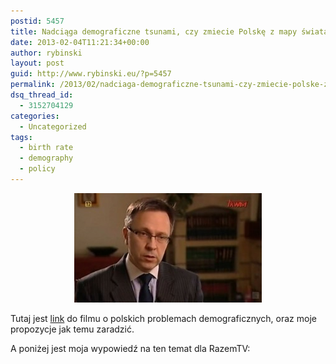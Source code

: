 ```yaml
---
postid: 5457
title: Nadciąga demograficzne tsunami, czy zmiecie Polskę z mapy świata
date: 2013-02-04T11:21:34+00:00
author: rybinski
layout: post
guid: http://www.rybinski.eu/?p=5457
permalink: /2013/02/nadciaga-demograficzne-tsunami-czy-zmiecie-polske-z-mapy-swiata/
dsq_thread_id:
  - 3152704129
categories:
  - Uncategorized
tags:
  - birth rate
  - demography
  - policy
---
```

<p style="text-align: center;">
  <a href="/uploads/2013/02/Demografia.jpg"><img class="size-medium wp-image-5458 aligncenter" title="Demografia" src="/uploads/2013/02/Demografia-300x175.jpg" alt="" width="300" height="175" /></a>
</p>

Tutaj jest [link](http://www.wykop.pl/link/1399729/demograficzne-tsunami-kryzys-demograficzny-w-polsce/) do filmu o polskich problemach demograficznych, oraz moje propozycje jak temu zaradzić.

A poniżej jest moja wypowiedź na ten temat dla RazemTV:

